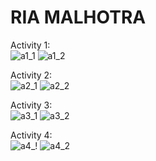# RIA MALHOTRA

Activity 1: <br />
![a1_1](https://github.com/EngRia/ECE444-F2023-Assignment1/assets/144556073/dc0fbcd9-8dc6-4494-aba4-b3c343754364)
![a1_2](https://github.com/EngRia/ECE444-F2023-Assignment1/assets/144556073/8e8f7492-62f4-424c-9aed-ba2b56a63850)

Activity 2: <br />
![a2_1](https://github.com/EngRia/ECE444-F2023-Assignment1/assets/144556073/fc1d180e-00e1-4e1e-a2cd-04c3bbffb112)
![a2_2](https://github.com/EngRia/ECE444-F2023-Assignment1/assets/144556073/90289cb4-65e1-483d-b667-38428ca880cf)

Activity 3: <br />
![a3_1](https://github.com/EngRia/ECE444-F2023-Assignment1/assets/144556073/f6b002ef-7e0f-42c2-9887-05cead2dc629)
![a3_2](https://github.com/EngRia/ECE444-F2023-Assignment1/assets/144556073/84b5acf9-b3a4-4203-9e8c-72db0de51c21)

Activity 4: <br />
![a4_!](https://github.com/EngRia/ECE444-F2023-Assignment1/assets/144556073/8c2ad391-6017-4c68-b01f-57f07c93096e)
![a4_2](https://github.com/EngRia/ECE444-F2023-Assignment1/assets/144556073/b5e68238-7bb2-4886-8746-66dd8bcaa404)
